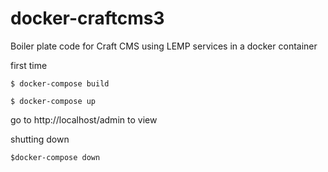 # docker-craftcms3
Boiler plate code for Craft CMS using LEMP services in a docker container

first time

`$ docker-compose build`

`$ docker-compose up`

go to http://localhost/admin to view

shutting down

`$docker-compose down`
